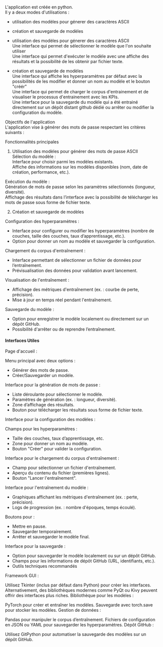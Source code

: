 L'application est créée en python.  
Il y a deux modes d'utilisations :   
- utilisation des modèles pour génerer des caractères ASCII  
- création et sauvegarde de modèles  
  
- utilisation des modèles pour génerer des caractères ASCII  
Une interface qui permet de sélectionner le modèle que l'on souhaite utiliser  
Une interface qui permet d'exécuter le modèle avec une affiche des résultats et la possibilité de les obtenir par fichier texte.  
  
  
- création et sauvegarde de modèles  
Une interface qui affiche les hyperparamètres par défaut avec la possibilités de les modifier et donner un nom au modèle et le bouton "créér"  
Une interface qui permet de charger le corpus d'entrainement et de visualiser le processus d'entrainement avec les KPIs.  
Une interface pour la sauvegarde du modèle qui a été entrainé directement sur un dépôt distant github dédié ou arrêter ou modifier la configuration du modèle.  
  
   
  
Objectifs de l'application  
L'application vise à générer des mots de passe respectant les critères suivants :  
  

Fonctionnalités principales  
  
1. Utilisation des modèles pour générer des mots de passe ASCII  
Sélection du modèle :  
Interface pour choisir parmi les modèles existants.  
Affiche des informations sur les modèles disponibles (nom, date de création, performance, etc.).  
  
Exécution du modèle :  
Génération de mots de passe selon les paramètres sélectionnés (longueur, diversité).  
Affichage des résultats dans l’interface avec la possibilité de télécharger les mots de passe sous forme de fichier texte.  
  
2. Création et sauvegarde de modèles  
  
Configuration des hyperparamètres :  
- Interface pour configurer ou modifier les hyperparamètres (nombre de couches, taille des couches, taux d’apprentissage, etc.).  
- Option pour donner un nom au modèle et sauvegarder la configuration.  
  
Chargement du corpus d'entraînement :  
- Interface permettant de sélectionner un fichier de données pour l’entraînement.  
- Prévisualisation des données pour validation avant lancement.  
  
Visualisation de l'entraînement :
- Affichage des métriques d'entraînement (ex. : courbe de perte, précision).  
- Mise à jour en temps réel pendant l'entraînement.  
  
Sauvegarde du modèle :  
- Option pour enregistrer le modèle localement ou directement sur un dépôt GitHub.
- Possibilité d'arrêter ou de reprendre l’entraînement.


#### Interfaces Utiles  
Page d'accueil :  
  
Menu principal avec deux options :  
- Générer des mots de passe.  
- Créer/Sauvegarder un modèle.  
  
Interface pour la génération de mots de passe :  
  
- Liste déroulante pour sélectionner le modèle.  
- Paramètres de génération (ex. : longueur, diversité).  
- Zone d’affichage des résultats.  
- Bouton pour télécharger les résultats sous forme de fichier texte.  
  
Interface pour la configuration des modèles :  
  
Champs pour les hyperparamètres :  
- Taille des couches, taux d’apprentissage, etc.  
- Zone pour donner un nom au modèle.  
- Bouton "Créer" pour valider la configuration.  
  
Interface pour le chargement du corpus d'entraînement :   
- Champ pour sélectionner un fichier d'entraînement.  
- Aperçu du contenu du fichier (premières lignes).  
- Bouton "Lancer l'entraînement".  
  
Interface pour l'entraînement du modèle :  
  
- Graphiques affichant les métriques d'entraînement (ex. : perte, précision).  
- Logs de progression (ex. : nombre d'époques, temps écoulé).  
  
Boutons pour :  
- Mettre en pause.  
- Sauvegarder temporairement.  
- Arrêter et sauvegarder le modèle final.  
  
Interface pour la sauvegarde :  
  
- Option pour sauvegarder le modèle localement ou sur un dépôt GitHub.
- Champs pour les informations de dépôt GitHub (URL, identifiants, etc.).
- Outils techniques recommandés
  
  
Framework GUI :

Utilisez Tkinter (inclus par défaut dans Python) pour créer les interfaces.
Alternativement, des bibliothèques modernes comme PyQt ou Kivy peuvent offrir des interfaces plus riches.
Bibliothèque pour les modèles :

PyTorch pour créer et entraîner les modèles.
Sauvegarde avec torch.save pour stocker les modèles.
Gestion de données :

Pandas pour manipuler le corpus d’entraînement.
Fichiers de configuration en JSON ou YAML pour sauvegarder les hyperparamètres.
Dépôt GitHub :

Utilisez GitPython pour automatiser la sauvegarde des modèles sur un dépôt GitHub.
